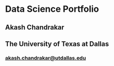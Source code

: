 # Data Science Portfolio

## Akash Chandrakar

## The University of Texas at Dallas

### akash.chandrakar@utdallas.edu
